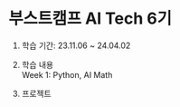 # 부스트캠프 AI Tech 6기

1. 학습 기간: 23.11.06 ~ 24.04.02  

2. 학습 내용  
   Week 1: Python, AI Math

3. 프로젝트
